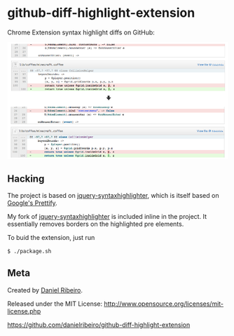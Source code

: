 # github-diff-highlight-extension

Chrome Extension syntax highlight diffs on GitHub:

![](https://github.com/danielribeiro/github-diff-highlight/raw/master/docs/example.png)

## Hacking

The project is based on [jquery-syntaxhighlighter](http://balupton.github.com/jquery-syntaxhighlighter/demo/), which is itself based on [Google's Prettify](http://code.google.com/p/google-code-prettify/).

My fork of [jquery-syntaxhighlighter](https://github.com/balupton/jquery-syntaxhighlighter) is included inline in the project. It essentially removes borders on the highlighted pre elements.

To buid the extension, just run

```bash
$ ./package.sh
```


## Meta

Created by [Daniel Ribeiro](http://metaphysicaldeveloper.wordpress.com/about-me). 

Released under the MIT License: http://www.opensource.org/licenses/mit-license.php

https://github.com/danielribeiro/github-diff-highlight-extension
